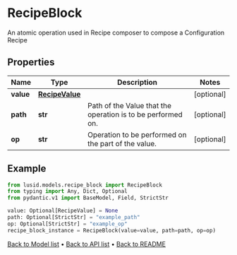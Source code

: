 # RecipeBlock

An atomic operation used in Recipe composer to compose a Configuration Recipe
## Properties
Name | Type | Description | Notes
------------ | ------------- | ------------- | -------------
**value** | [**RecipeValue**](RecipeValue.md) |  | [optional] 
**path** | **str** | Path of the Value that the operation is to be performed on. | [optional] 
**op** | **str** | Operation to be performed on the part of the value. | [optional] 
## Example

```python
from lusid.models.recipe_block import RecipeBlock
from typing import Any, Dict, Optional
from pydantic.v1 import BaseModel, Field, StrictStr

value: Optional[RecipeValue] = None
path: Optional[StrictStr] = "example_path"
op: Optional[StrictStr] = "example_op"
recipe_block_instance = RecipeBlock(value=value, path=path, op=op)

```

[Back to Model list](../README.md#documentation-for-models) &#8226; [Back to API list](../README.md#documentation-for-api-endpoints) &#8226; [Back to README](../README.md)

